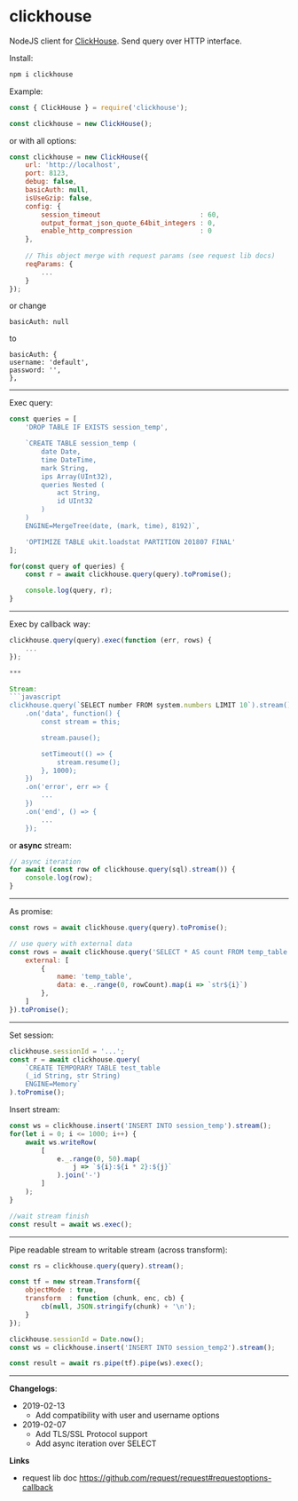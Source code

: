 # clickhouse
NodeJS client for [ClickHouse](https://clickhouse.yandex/).
Send query over HTTP interface.

Install:

```bash
npm i clickhouse
```

Example:

```javascript
const { ClickHouse } = require('clickhouse');

const clickhouse = new ClickHouse();
```
or with all options:

```javascript
const clickhouse = new ClickHouse({
	url: 'http://localhost',
	port: 8123,
	debug: false,
	basicAuth: null,
	isUseGzip: false,
	config: {
		session_timeout                         : 60,
		output_format_json_quote_64bit_integers : 0,
		enable_http_compression                 : 0
	},
	
	// This object merge with request params (see request lib docs)
	reqParams: {
		...
	}
});
```

or change 

	basicAuth: null
to

	basicAuth: {
	username: 'default',
	password: '',
	},


***
 
Exec query:
```javascript
const queries = [
	'DROP TABLE IF EXISTS session_temp',

	`CREATE TABLE session_temp (
		date Date,
		time DateTime,
		mark String,
		ips Array(UInt32),
		queries Nested (
			act String,
			id UInt32
		)
	)
	ENGINE=MergeTree(date, (mark, time), 8192)`,

	'OPTIMIZE TABLE ukit.loadstat PARTITION 201807 FINAL'
];

for(const query of queries) {
	const r = await clickhouse.query(query).toPromise();

	console.log(query, r);
}
````

***

Exec by callback way:
```javascript
clickhouse.query(query).exec(function (err, rows) {
	...
});

***

Stream:
```javascript
clickhouse.query(`SELECT number FROM system.numbers LIMIT 10`).stream()
	.on('data', function() {
		const stream = this;

		stream.pause();

		setTimeout(() => {
			stream.resume();
		}, 1000);
	})
	.on('error', err => {
		...
	})
	.on('end', () => {
		...
	});
```

or **async** stream:
```javascript
// async iteration
for await (const row of clickhouse.query(sql).stream()) {
	console.log(row);
}
```

***

As promise:
```javascript
const rows = await clickhouse.query(query).toPromise();

// use query with external data
const rows = await clickhouse.query('SELECT * AS count FROM temp_table', {
	external: [
		{
			name: 'temp_table',
			data: e._.range(0, rowCount).map(i => `str${i}`)
		},
	]
}).toPromise();
```

***

Set session:
```javascript
clickhouse.sessionId = '...';
const r = await clickhouse.query(
	`CREATE TEMPORARY TABLE test_table
	(_id String, str String)
	ENGINE=Memory`
).toPromise();
````


Insert stream:
```javascript
const ws = clickhouse.insert('INSERT INTO session_temp').stream();
for(let i = 0; i <= 1000; i++) {
	await ws.writeRow(
		[
			e._.range(0, 50).map(
				j => `${i}:${i * 2}:${j}`
			).join('-')
		]
	);
}

//wait stream finish
const result = await ws.exec();
```

***

Pipe readable stream to writable stream (across transform):
```javascript
const rs = clickhouse.query(query).stream();

const tf = new stream.Transform({
	objectMode : true,
	transform  : function (chunk, enc, cb) {
		cb(null, JSON.stringify(chunk) + '\n');
	}
});

clickhouse.sessionId = Date.now();
const ws = clickhouse.insert('INSERT INTO session_temp2').stream();

const result = await rs.pipe(tf).pipe(ws).exec();
```

***

**Changelogs**:
* 2019-02-13
	- Add compatibility with user and username options 
* 2019-02-07
	- Add TLS/SSL Protocol support
	- Add async iteration over SELECT
	
	
	
**Links**
* request lib doc https://github.com/request/request#requestoptions-callback
